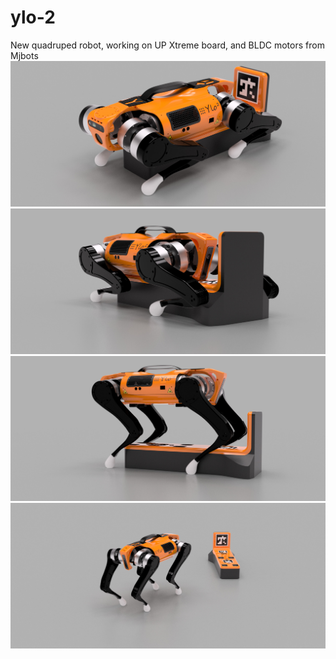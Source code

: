 # ylo-2
New quadruped robot, working on UP Xtreme board, and BLDC motors from Mjbots
![Alt text](images/robot/dock2.jpg?raw=true "Ylo-2 on it dockstation")
![Alt text](images/robot/dock1.jpg?raw=true)
![Alt text](images/robot/dock3.jpg?raw=true)
![Alt text](images/robot/dock4.jpg?raw=true)
